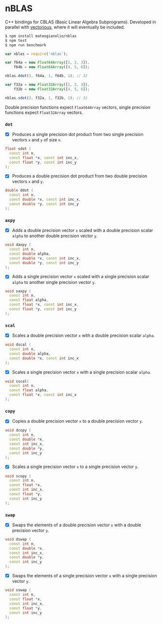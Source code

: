 # nBLAS

C++ bindings for CBLAS (Basic Linear Algebra Subprograms). Developed in parallel with [vectorious](https://github.com/mateogianolio/vectorious), where it will eventually be included.

```bash
$ npm install mateogianolio/nblas
$ npm test
$ npm run benchmark
```

```javascript
var nblas = require('nblas');

var f64a = new Float64Array([1, 2, 3]),
    f64b = new Float64Array([4, 5, 6]);

nblas.ddot(3, f64a, 1, f64b, 1); // 32

var f32a = new Float32Array([1, 2, 3]),
    f32b = new Float32Array([4, 5, 6]);

nblas.sdot(3, f32a, 1, f32b, 1); // 32
```

Double precision functions expect `Float64Array` vectors, single precision functions expect `Float32Array` vectors.

### `dot`

  - [x] Produces a single precision dot product from two single precision vectors `x` and `y` of size `n`.

  ```cpp
  float sdot (
    const int n,
    const float *x, const int inc_x,
    const float *y, const int inc_y
  );
  ```

  - [x] Produces a double precision dot product from two double precision vectors `x` and `y`.

  ```cpp
  double ddot (
    const int n,
    const double *x, const int inc_x,
    const double *y, const int inc_y
  );
  ```

### `axpy`

  - [x] Adds a double precision vector `x` scaled with a double precision scalar `alpha` to another double precision vector `y`.

  ```cpp
  void daxpy (
    const int n,
    const double alpha,
    const double *x, const int inc_x,
    const double *y, const int inc_y
  );
  ```

  - [x] Adds a single precision vector `x` scaled with a single precision scalar `alpha` to another single precision vector `y`.

  ```cpp
  void saxpy (
    const int n,
    const float alpha,
    const float *x, const int inc_x,
    const float *y, const int inc_y
  );
  ```

### `scal`

  - [x] Scales a double precision vector `x` with a double precision scalar `alpha`.

  ```cpp
  void dscal (
    const int n,
    const double alpha,
    const double *x, const int inc_x
  );
  ```

  - [x] Scales a single precision vector `x` with a single precision scalar `alpha`.

  ```cpp
  void sscal(
    const int n,
    const float alpha,
    const float *x, const int inc_x
  );
  ```

### `copy`

  - [x] Copies a double precision vector `x` to a double precision vector `y`.

  ```cpp
  void dcopy (
    const int n,
    const double *x,
    const int inc_x,
    const double *y,
    const int inc_y
  );
  ```

  - [x] Scales a single precision vector `x` to a single precision vector `y`.

  ```cpp
  void scopy (
    const int n,
    const float *x,
    const int inc_x,
    const float *y,
    const int inc_y
  );
  ```

### `swap`

  - [x] Swaps the elements of a double precision vector `x` with a double precision vector `y`.

  ```cpp
  void dswap (
    const int n,
    const double *x,
    const int inc_x,
    const double *y,
    const int inc_y
  );
  ```

  - [x] Swaps the elements of a single precision vector `x` with a single precision vector `y`.

  ```cpp
  void sswap (
    const int n,
    const float *x,
    const int inc_x,
    const float *y,
    const int inc_y
  );
  ```
